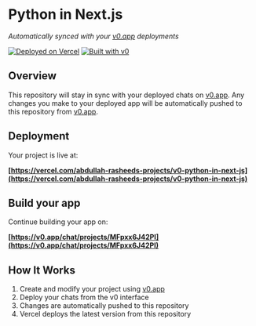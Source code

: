 # Python in Next.js

*Automatically synced with your [v0.app](https://v0.app) deployments*

[![Deployed on Vercel](https://img.shields.io/badge/Deployed%20on-Vercel-black?style=for-the-badge&logo=vercel)](https://vercel.com/abdullah-rasheeds-projects/v0-python-in-next-js)
[![Built with v0](https://img.shields.io/badge/Built%20with-v0.app-black?style=for-the-badge)](https://v0.app/chat/projects/MFpxx6J42PI)

## Overview

This repository will stay in sync with your deployed chats on [v0.app](https://v0.app).
Any changes you make to your deployed app will be automatically pushed to this repository from [v0.app](https://v0.app).

## Deployment

Your project is live at:

**[https://vercel.com/abdullah-rasheeds-projects/v0-python-in-next-js](https://vercel.com/abdullah-rasheeds-projects/v0-python-in-next-js)**

## Build your app

Continue building your app on:

**[https://v0.app/chat/projects/MFpxx6J42PI](https://v0.app/chat/projects/MFpxx6J42PI)**

## How It Works

1. Create and modify your project using [v0.app](https://v0.app)
2. Deploy your chats from the v0 interface
3. Changes are automatically pushed to this repository
4. Vercel deploys the latest version from this repository
